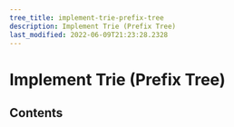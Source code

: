 ```yaml
---
tree_title: implement-trie-prefix-tree
description: Implement Trie (Prefix Tree)
last_modified: 2022-06-09T21:23:28.2328
---
```


# Implement Trie (Prefix Tree)

## Contents
